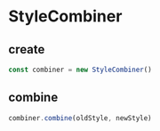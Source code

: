 # StyleCombiner

## create

```ts
const combiner = new StyleCombiner()
```

## combine

```ts
combiner.combine(oldStyle, newStyle)
```
